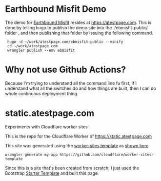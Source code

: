 # Earthbound Misfit Demo 

The demo for [Earthbound Misfit](https://github.com/vidluther/earthbound-misift) resides at https://atestpage.com. This is done by telling hugo to publish the demo site into the ./ebmisfit-public/ folder , and then publishing that folder by issuing the following command.

```
 hugo -d ~/work/atestpage.com/ebmisfit-public --minify
 cd ~/work/atestpage.com
 wrangler publish --env ebmisfit
```

# Why not use Github Actions? 

Because I'm trying to understand all the command line fu first, if I understand what all the switches do and how things are built, then I can do whole continuous deployment thing. 

# static.atestpage.com
Experiments with Cloudflare worker sites

This is the repo for the Cloudflare Worker of https://static.atestpage.com

This site was generated using the [worker-sites template](https://github.com/cloudflare/worker-sites-template) as [shown here](https://developers.cloudflare.com/workers/get-started/quickstarts)

```
wrangler generate my-app https://github.com/cloudflare/worker-sites-template
```

Since this is a site that's been created from scratch, I just used the Bootstrap [Starter Template](https://getbootstrap.com/docs/5.1/examples/starter-template/) and built this page. 

